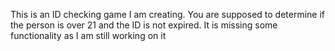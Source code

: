 This is an ID checking game I am creating. You are supposed to determine if the person is over 21 and the ID is not expired.
It is missing some functionality as I am still working on it
